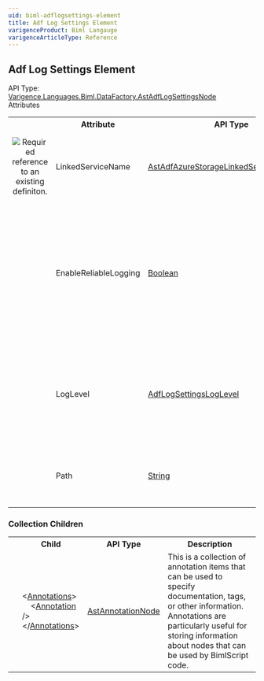 ```yaml
---
uid: biml-adflogsettings-element
title: Adf Log Settings Element
varigenceProduct: Biml Langauge
varigenceArticleType: Reference
---
```

## Adf Log Settings Element<div class="AssemblyInfoGroup"><div class="CrossReferenceGroup"><div class="CrossReferenceHeader">API Type:</div><div class="CrossReferenceValue"><a href="../api-reference/Varigence.Languages.Biml.DataFactory.AstAdfLogSettingsNode.html">Varigence.Languages.Biml.DataFactory.AstAdfLogSettingsNode</a></div></div></div><div class="AttributeGroup"><div class="AttributeGroupHeader">Attributes</div><table id="AttributeList" class="AttributeList"><tbody><tr><th class="AttributeIconColumnHeader">&nbsp;</th><th class="AttributeNameColumnHeader">Attribute</th><th class="AttributeTypeColumnHeader">API Type</th><th class="AttributeDefaultColumnHeader">Default</th><th class="AttributeSummaryColumnHeader">Description</th></tr><tr class="ad0"><td align="center" class="AttributeIcon"><img title="Required reference to an existing definiton." src="attributeRequiredReference.png"></td><td class="AttributeName">LinkedServiceName</td><td class="AttributeType"><a href="../api-reference/Varigence.Languages.Biml.DataFactory.AstAdfAzureStorageLinkedServiceBaseNode.html">AstAdfAzureStorageLinkedServiceBaseNode</a></td><td class="AttributeDefault">&nbsp;</td><td class="AttributeSummary"><div class ="SummaryItem">Specifies a reference to the linked service that will store the log.</div></td></tr><tr class="ad1"><td align="center" class="AttributeIcon"><img title="" src="attribute.png"></td><td class="AttributeName">EnableReliableLogging</td><td class="AttributeType"><a href="https://msdn.microsoft.com/en-us/library/System.Boolean.aspx">Boolean</a></td><td class="AttributeDefault">False</td><td class="AttributeSummary"><div class ="SummaryItem">Reliable logging will flush the log once the data is copied to the destination, the alternative is flushing the logs with batch of records.</div></td></tr><tr class="ad0"><td align="center" class="AttributeIcon"><img title="" src="attribute.png"></td><td class="AttributeName">LogLevel</td><td class="AttributeType"><a href="../api-reference/Varigence.Languages.Biml.DataFactory.AdfLogSettingsLogLevel.html">AdfLogSettingsLogLevel</a></td><td class="AttributeDefault">&nbsp;</td><td class="AttributeSummary"><div class ="SummaryItem">Specifies what will be logged, all content (Info) or only skipped files and rows (Warning).</div></td></tr><tr class="ad1"><td align="center" class="AttributeIcon"><img title="" src="attribute.png"></td><td class="AttributeName">Path</td><td class="AttributeType"><a href="https://msdn.microsoft.com/en-us/library/System.String.aspx">String</a></td><td class="AttributeDefault">&nbsp;</td><td class="AttributeSummary"><div class ="SummaryItem">Path within the linked service where the log will be stored.</div></td></tr></tbody></table></div><div class="ChildGroup">### Collection Children<table id="ChildList" class="ChildList"><tbody><tr><th class="ChildIconColumnHeader">&nbsp;</th><th class="ChildNameColumnHeader">Child</th><th class="ChildTypeColumnHeader">API Type</th><th class="ChildSummaryColumnHeader">Description</th></tr><tr class="cd0"><td align="center" class="ChildIcon"><img title="" src="collectionChild.png"><div class="RequiredIcon" title="Required Child"></div><td class="ChildName"><span class="punc">&lt;</span><a href=Varigence.Languages.Biml.AstNode_Annotations.html">Annotations</a><span class="punc">&gt;</span><br />&nbsp;&nbsp;&nbsp;&nbsp;<span class="punc">&lt;</span><a href=Varigence.Languages.Biml.AstAnnotationNode.html">Annotation</a> <span class="punc">/&gt;</span><br /><span class="punc">&lt;/</span><a href=Varigence.Languages.Biml.AstNode_Annotations.html">Annotations</a><span class="punc">&gt;</span></td><td class="ChildType"><a href="../api-reference/Varigence.Languages.Biml.AstAnnotationNode.html">AstAnnotationNode</a></td><td class="ChildSummary"><div class ="SummaryItem">This is a collection of annotation items that can be used to specify documentation, tags, or other information.  Annotations are particularly useful for storing information about nodes that can be used by BimlScript code.</div></td></tr></tbody></table></div>